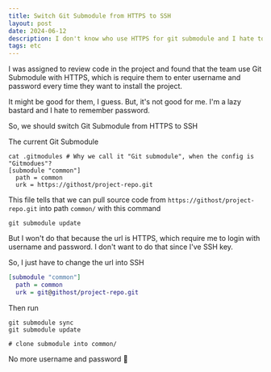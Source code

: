 ```yaml
---
title: Switch Git Submodule from HTTPS to SSH
layout: post
date: 2024-06-12
description: I don't know who use HTTPS for git submodule and I hate to enter username password
tags: etc
---
```


I was assigned to review code in the project and found that the team use Git Submodule with HTTPS, which is require them to enter username and password every time they want to install the project.

It might be good for them, I guess. But, it's not good for me. I'm a lazy bastard and I hate to remember password.

So, we should switch Git Submodule from HTTPS to SSH

The current Git Submodule

```shell
cat .gitmodules # Why we call it "Git submodule", when the config is "Gitmodues"? 
[submodule "common"]
  path = common
  urk = https://githost/project-repo.git
```

This file tells that we can pull source code from `https://githost/project-repo.git` into path `common/` with this command 

```shell
git submodule update
```

But I won't do that because the url is HTTPS, which require me to login with username and password. I don't want to do that since I've SSH key.

So, I just have to change the url into SSH

```dot
[submodule "common"]
  path = common
  urk = git@githost/project-repo.git
```

Then run

```shell
git submodule sync 
git submodule update

# clone submodule into common/
```

No more username and password 🤣
